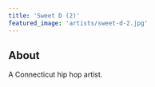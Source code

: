 ```yaml
---
title: 'Sweet D (2)'
featured_image: 'artists/sweet-d-2.jpg'
---
```


## About

A Connecticut hip hop artist.
